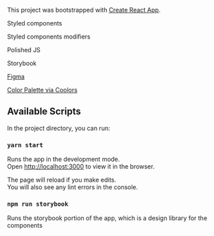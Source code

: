 This project was bootstrapped with [Create React App](https://github.com/facebook/create-react-app).

Styled components

Styled components modifiers

Polished JS

Storybook

[Figma](https://www.figma.com/file/SoiBByA0ogjwcCzhL0nmKm/Kri?node-id=2%3A178)

[Color Palette via Coolors](https://i.imgur.com/K9Zr8ih.png)

## Available Scripts

In the project directory, you can run:

### `yarn start`

Runs the app in the development mode.<br />
Open [http://localhost:3000](http://localhost:3000) to view it in the browser.

The page will reload if you make edits.<br />
You will also see any lint errors in the console.

### `npm run storybook`

Runs the storybook portion of the app, which is a design library for the components
